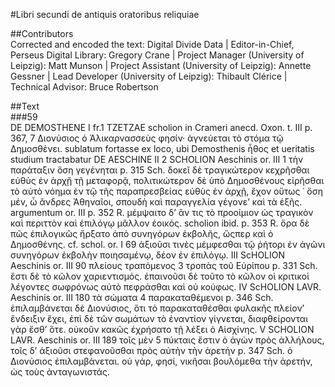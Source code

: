 #Libri secundi de antiquis oratoribus reliquiae  

##Contributors  
Corrected and encoded the text: Digital Divide Data | Editor-in-Chief, Perseus Digital Library: Gregory Crane | Project Manager (University of Leipzig): Matt Munson | Project Assistant (University of Leipzig): Annette Gessner | Lead Developer (University of Leipzig): Thibault Clérice | Technical Advisor: Bruce Robertson  

##Text  
###59  
DE DEMOSTHENE I fr.1 TZETZAE scholion in Crameri anecd. Oxon. t. III p. 367, 7 Διονύσιος ὁ Ἁλικαρνασσεὺς φησίν· ἁγνεύεται τὸ στόμα τῷ Δημοσθένει. sublatum fortasse ex loco, ubi Demosthenis ἦθος et ueritatis studium tractabatur DE AESCHINE II 2 SCHOLION Aeschinis or. III 1 τὴν παράταξιν ὅση γεγένηται p. 315 Sch. δοκεῖ δὲ τραγικώτερον κεχρῆσθαι εὐθὺς ἐν ἀρχῇ τῇ μεταφορᾷ, πολιτικώτερον δὲ ὑπὸ Δημοσθένους εἰρῆσθαι τὸ αὐτὸ νόημα ἐν τῷ τῆς παραπρεσβείας εὐθὺς ἐν ἀρχῇ, ἔχον οὕτως ῾ ὅση μέν, ὦ ἂνδρες Ἀθηναῖοι, σπουδὴ καὶ παραγγελία γέγονεʼ καὶ τὰ ἑξῆς. argumentum or. III p. 352 R. μέμψαιτο δʼ ἂν τις τὸ προοίμιον ὡς τραγικὸν καὶ περιττὸν καὶ ἐπιλόγῳ μᾶλλον ἐοικός. scholion ibid. p. 353 R. ὅρα δὲ πῶς ἐπιλογικῶς ἤρξατο ἀπὸ συνηγόρων ἐκβολῆς, ὥςπερ καὶ ὁ Δημοσθένης. cf. schol. or. I 69 ἀξιοῦσι τινὲς μέμφεσθαι τῷ ῥήτορι ἐν ἀγῶνι συνηγόρων ἐκβολὴν ποιησαμένῳ, δέον ἐν ἐπιλόγῳ. III ScHOLION Aeschinis or. III 90 πλείους τραπόμενος 3 τροπὰς τοῦ Εὐρίπου p. 331 Sch. ἔστι δὲ τὸ κῶλον χαριεντισμός. ἐπαινοῦσι δὲ τοῦτο τὸ κῶλον οἱ κριτικοὶ λέγοντες σωφρόνως αὐτὸ πεφράσθαι καὶ οὐ κούφως. IV ScHOLION LAVR. Aeschinis or. III 180 τὰ σώματα 4 παρακαταθέμενοι p. 346 Sch. ἐπιλαμβάνεται δὲ Διονύσιος, ὅτι τὸ παρακαταθέσθαι φυλακῆς πλείονʼ ἔνδειξιν ἔχει, ἐπὶ δὲ τῶν σωμάτων τὸ ἐναντίον γίγνεται, διαφθείρονται γὰρ ἔσθʼ ὅτε. οὐκοῦν κακῶς ἐχρήσατο τῇ λέξει ὁ Αἰσχίνης. V SCHOLION LAVR. Aeschinis or. III 189 τοῖς μὲν 5 πύκταις ἔστιν ὁ ἀγὼν πρὸς ἀλλήλους, τοῖς δʼ ἀξιοῦσι στεφανοῦσθαι πρὸς αὐτὴν τὴν ἀρετήν p. 347 Sch. ὁ Διονύσιος ἐπιλαμβάνεται. οὐ γάρ, φησί, νικῆσαι βουλόμεθα τὴν ἀρετήν, ὡς τοὺς ἀνταγωνιστάς.  
